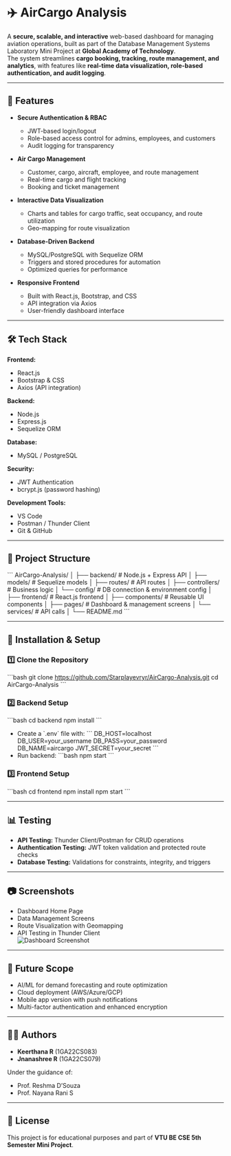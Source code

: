 # ✈️ AirCargo Analysis

A **secure, scalable, and interactive** web-based dashboard for managing aviation operations, built as part of the Database Management Systems Laboratory Mini Project at **Global Academy of Technology**.  
The system streamlines **cargo booking, tracking, route management, and analytics**, with features like **real-time data visualization, role-based authentication, and audit logging**.

---

## 📌 Features

- **Secure Authentication & RBAC**  
  - JWT-based login/logout  
  - Role-based access control for admins, employees, and customers  
  - Audit logging for transparency  

- **Air Cargo Management**  
  - Customer, cargo, aircraft, employee, and route management  
  - Real-time cargo and flight tracking  
  - Booking and ticket management  

- **Interactive Data Visualization**  
  - Charts and tables for cargo traffic, seat occupancy, and route utilization  
  - Geo-mapping for route visualization  

- **Database-Driven Backend**  
  - MySQL/PostgreSQL with Sequelize ORM  
  - Triggers and stored procedures for automation  
  - Optimized queries for performance  

- **Responsive Frontend**  
  - Built with React.js, Bootstrap, and CSS  
  - API integration via Axios  
  - User-friendly dashboard interface  

---

## 🛠 Tech Stack

**Frontend:**  
- React.js  
- Bootstrap & CSS  
- Axios (API integration)  

**Backend:**  
- Node.js  
- Express.js  
- Sequelize ORM  

**Database:**  
- MySQL / PostgreSQL  

**Security:**  
- JWT Authentication  
- bcrypt.js (password hashing)  

**Development Tools:**  
- VS Code  
- Postman / Thunder Client  
- Git & GitHub  

---

## 📂 Project Structure

\`\`\`
AirCargo-Analysis/
│
├── backend/           # Node.js + Express API
│   ├── models/        # Sequelize models
│   ├── routes/        # API routes
│   ├── controllers/   # Business logic
│   └── config/        # DB connection & environment config
│
├── frontend/          # React.js frontend
│   ├── components/    # Reusable UI components
│   ├── pages/         # Dashboard & management screens
│   └── services/      # API calls
│
└── README.md
\`\`\`

---

## 🚀 Installation & Setup

### 1️⃣ Clone the Repository
\`\`\`bash
git clone https://github.com/Starplayevryr/AirCargo-Analysis.git
cd AirCargo-Analysis
\`\`\`

### 2️⃣ Backend Setup
\`\`\`bash
cd backend
npm install
\`\`\`
- Create a \`.env\` file with:
\`\`\`
DB_HOST=localhost
DB_USER=your_username
DB_PASS=your_password
DB_NAME=aircargo
JWT_SECRET=your_secret
\`\`\`
- Run backend:
\`\`\`bash
npm start
\`\`\`

### 3️⃣ Frontend Setup
\`\`\`bash
cd frontend
npm install
npm start
\`\`\`

---

## 📊 Testing
- **API Testing:** Thunder Client/Postman for CRUD operations  
- **Authentication Testing:** JWT token validation and protected route checks  
- **Database Testing:** Validations for constraints, integrity, and triggers  

---

## 📷 Screenshots
- Dashboard Home Page  
- Data Management Screens  
- Route Visualization with Geomapping  
- API Testing in Thunder Client  
![Dashboard Screenshot](assets/Screenshot%202025-01-31%20181008.png)

---

## 🔮 Future Scope
- AI/ML for demand forecasting and route optimization  
- Cloud deployment (AWS/Azure/GCP)  
- Mobile app version with push notifications  
- Multi-factor authentication and enhanced encryption  

---

## 👨‍💻 Authors
- **Keerthana R** (1GA22CS083)  
- **Jnanashree R** (1GA22CS079)  

Under the guidance of:  
- Prof. Reshma D’Souza  
- Prof. Nayana Rani S  

---

## 📜 License
This project is for educational purposes and part of **VTU BE CSE 5th Semester Mini Project**.
